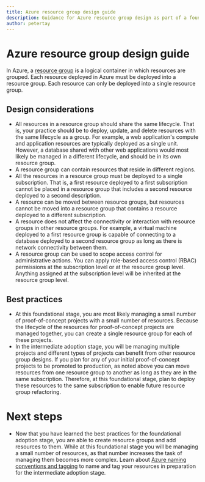 ```yaml
---
title: Azure resource group design guide
description: Guidance for Azure resource group design as part of a foundational cloud adoption strategy
author: petertay
---
```


# Azure resource group design guide

In Azure, a [resource group](https://docs.microsoft.com/azure/azure-resource-manager/resource-group-overview#resource-groups) is a logical container in which resources are grouped. Each resource deployed in Azure must be deployed into a resource group. Each resource can only be deployed into a single resource group.

## Design considerations

- All resources in a resource group should share the same lifecycle. That is, your practice should be to deploy, update, and delete resources with the same lifecycle as a group. For example, a web application's compute and application resources are typically deployed as a single unit. However, a database shared with other web applications would most likely be managed in a different lifecycle, and should be in its own resource group.
- A resource group can contain resources that reside in different regions.
- All the resources in a resource group must be deployed to a single subscription. That is, a first resource deployed to a first subscription cannot be placed in a resource group that includes a second resource deployed to a second description. 
- A resource can be moved between resource groups, but resources cannot be moved into a resource group that contains a resource deployed to a different subscription.
- A resource does not affect the connectivity or interaction with resource groups in other resource groups. For example, a virtual machine deployed to a first resource group is capable of connecting to a database deployed to a second resource group as long as there is network connectivity between them.
- A resource group can be used to scope access control for administrative actions. You can apply role-based access control (RBAC) permissions at the subscription level or at the resource group level. Anything assigned at the subscription level will be inherited at the resource group level.

## Best practices

- At this foundational stage, you are most likely managing a small number of proof-of-concept projects with a small number of resources. Because the lifecycle of the resources for proof-of-concept projects are managed together, you can create a single resource group for each of these projects. 
- In the intermediate adoption stage, you will be managing multiple projects and different types of projects can benefit from other resource group designs. If you plan for any of your initial proof-of-concept projects to be promoted to production, as noted above you can move resources from one resource group to another as long as they are in the same subscription. Therefore, at this foundational stage, plan to deploy these resources to the same subscription to enable future resource group refactoring.

# Next steps

* Now that you have learned the best practices for the foundational adoption stage, you are able to create resource groups and add resources to them. While at this foundational stage you will be managing a small number of resources, as that number increases the task of managing them becomes more complex. Learn about [Azure naming conventions and tagging](/azure/architecture/best-practices/naming-conventions?toc=/azure/architecture/cloud-adoption-guide/toc.json) to name and tag your resources in preparation for the intermediate adoption stage. 